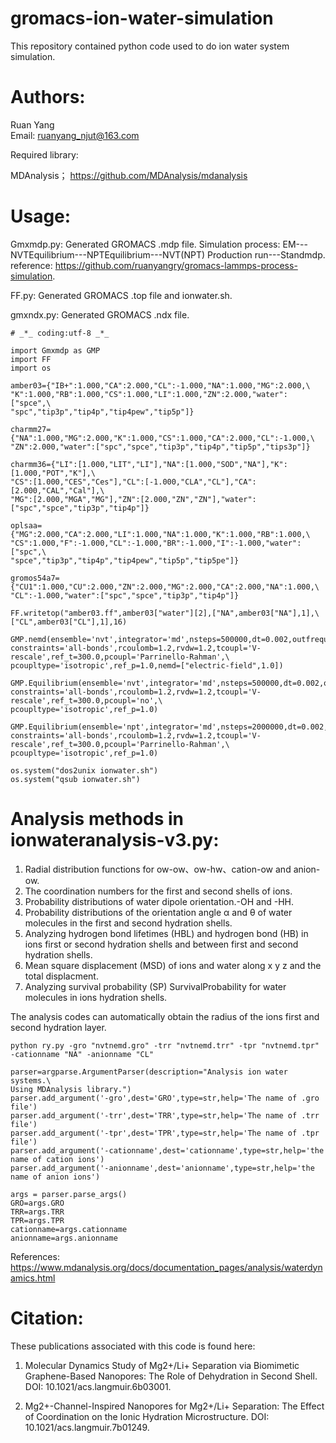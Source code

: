 # gromacs-ion-water-simulation
This repository contained  python code used to do ion water system simulation.

# Authors:  

Ruan Yang  
Email: ruanyang_njut@163.com  

Required library:  

MDAnalysis； https://github.com/MDAnalysis/mdanalysis  

# Usage:  

Gmxmdp.py: Generated GROMACS .mdp file. Simulation process: EM---NVTEquilibrium---NPTEquilibrium---NVT(NPT) Production run---Standmdp. reference: https://github.com/ruanyangry/gromacs-lammps-process-simulation.  
    
FF.py: Generated GROMACS .top file and ionwater.sh.  

gmxndx.py: Generated GROMACS .ndx file.

    # _*_ coding:utf-8 _*_

    import Gmxmdp as GMP
    import FF 
    import os
    
    amber03={"IB+":1.000,"CA":2.000,"CL":-1.000,"NA":1.000,"MG":2.000,\
    "K":1.000,"RB":1.000,"CS":1.000,"LI":1.000,"ZN":2.000,"water":["spce",\
    "spc","tip3p","tip4p","tip4pew","tip5p"]}
    
    charmm27={"NA":1.000,"MG":2.000,"K":1.000,"CS":1.000,"CA":2.000,"CL":-1.000,\
    "ZN":2.000,"water":["spc","spce","tip3p","tip4p","tip5p","tips3p"]}
    
    charmm36={"LI":[1.000,"LIT","LI"],"NA":[1.000,"SOD","NA"],"K":[1.000,"POT","K"],\
    "CS":[1.000,"CES","Ces"],"CL":[-1.000,"CLA","CL"],"CA":[2.000,"CAL","Cal"],\
    "MG":[2.000,"MGA","MG"],"ZN":[2.000,"ZN","ZN"],"water":["spc","spce","tip3p","tip4p"]}
    
    oplsaa={"MG":2.000,"CA":2.000,"LI":1.000,"NA":1.000,"K":1.000,"RB":1.000,\
    "CS":1.000,"F":-1.000,"CL":-1.000,"BR":-1.000,"I":-1.000,"water":["spc",\
    "spce","tip3p","tip4p","tip4pew","tip5p","tip5pe"]}
    
    gromos54a7={"CU1":1.000,"CU":2.000,"ZN":2.000,"MG":2.000,"CA":2.000,"NA":1.000,\
    "CL":-1.000,"water":["spc","spce","tip3p","tip4p"]}
    
    FF.writetop("amber03.ff",amber03["water"][2],["NA",amber03["NA"],1],\
    ["CL",amber03["CL"],1],16)
    
    GMP.nemd(ensemble='nvt',integrator='md',nsteps=500000,dt=0.002,outfrequency=500,\
    constraints='all-bonds',rcoulomb=1.2,rvdw=1.2,tcoupl='V-rescale',ref_t=300.0,pcoupl='Parrinello-Rahman',\
    pcoupltype='isotropic',ref_p=1.0,nemd=["electric-field",1.0])
    
    GMP.Equilibrium(ensemble='nvt',integrator='md',nsteps=500000,dt=0.002,outfrequency=500,\
    constraints='all-bonds',rcoulomb=1.2,rvdw=1.2,tcoupl='V-rescale',ref_t=300.0,pcoupl='no',\
    pcoupltype='isotropic',ref_p=1.0)
    
    GMP.Equilibrium(ensemble='npt',integrator='md',nsteps=2000000,dt=0.002,outfrequency=500,\
    constraints='all-bonds',rcoulomb=1.2,rvdw=1.2,tcoupl='V-rescale',ref_t=300.0,pcoupl='Parrinello-Rahman',\
    pcoupltype='isotropic',ref_p=1.0)
    
    os.system("dos2unix ionwater.sh")
    os.system("qsub ionwater.sh")

# Analysis methods in ionwateranalysis-v3.py:  

1. Radial distribution functions for ow-ow、ow-hw、cation-ow and anion-ow. 
2. The coordination numbers for the first and second shells of ions.  
3. Probability distributions of water dipole orientation.-OH and -HH.  
4. Probability distributions of the orientation angle α and θ of water molecules in the first and second hydration shells.  
5. Analyzing hydrogen bond lifetimes (HBL) and hydrogen bond (HB) in ions first or second hydration shells and between first and second hydration shells.  
6. Mean square displacement (MSD) of ions and water along x y z and the total displacment.  
7. Analyzing survival probability (SP) SurvivalProbability for water molecules in ions hydration shells.  

The analysis codes can automatically obtain the radius of the ions first and second hydration layer.  

    python ry.py -gro "nvtnemd.gro" -trr "nvtnemd.trr" -tpr "nvtnemd.tpr" -cationname "NA" -anionname "CL"  

    parser=argparse.ArgumentParser(description="Analysis ion water systems.\
    Using MDAnalysis library.")
    parser.add_argument('-gro',dest='GRO',type=str,help='The name of .gro file')
    parser.add_argument('-trr',dest='TRR',type=str,help='The name of .trr file')
    parser.add_argument('-tpr',dest='TPR',type=str,help='The name of .tpr file')
    parser.add_argument('-cationname',dest='cationname',type=str,help='the name of cation ions')
    parser.add_argument('-anionname',dest='anionname',type=str,help='the name of anion ions')
    
    args = parser.parse_args()
    GRO=args.GRO
    TRR=args.TRR
    TPR=args.TPR
    cationname=args.cationname
    anionname=args.anionname
    
References: https://www.mdanalysis.org/docs/documentation_pages/analysis/waterdynamics.html 

# Citation:  
These publications associated with this code is found here:

1. Molecular Dynamics Study of Mg2+/Li+ Separation via Biomimetic Graphene-Based Nanopores: The Role of Dehydration in Second Shell. DOI: 10.1021/acs.langmuir.6b03001.  

2. Mg2+-Channel-Inspired Nanopores for Mg2+/Li+ Separation: The Effect of Coordination on the Ionic Hydration Microstructure. DOI: 10.1021/acs.langmuir.7b01249.  



